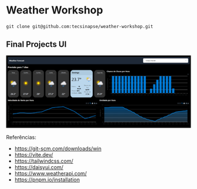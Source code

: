 # Weather Workshop

```
git clone git@github.com:tecsinapse/weather-workshop.git
```

## Final Projects UI

![UI](public/ui.png)

Referências:

- https://git-scm.com/downloads/win
- https://vite.dev/
- https://tailwindcss.com/
- https://daisyui.com/
- https://www.weatherapi.com/
- https://pnpm.io/installation
